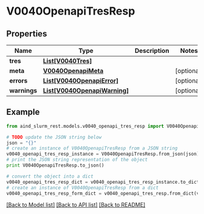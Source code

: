 # V0040OpenapiTresResp


## Properties

Name | Type | Description | Notes
------------ | ------------- | ------------- | -------------
**tres** | [**List[V0040Tres]**](V0040Tres.md) |  | 
**meta** | [**V0040OpenapiMeta**](V0040OpenapiMeta.md) |  | [optional] 
**errors** | [**List[V0040OpenapiError]**](V0040OpenapiError.md) |  | [optional] 
**warnings** | [**List[V0040OpenapiWarning]**](V0040OpenapiWarning.md) |  | [optional] 

## Example

```python
from aind_slurm_rest.models.v0040_openapi_tres_resp import V0040OpenapiTresResp

# TODO update the JSON string below
json = "{}"
# create an instance of V0040OpenapiTresResp from a JSON string
v0040_openapi_tres_resp_instance = V0040OpenapiTresResp.from_json(json)
# print the JSON string representation of the object
print V0040OpenapiTresResp.to_json()

# convert the object into a dict
v0040_openapi_tres_resp_dict = v0040_openapi_tres_resp_instance.to_dict()
# create an instance of V0040OpenapiTresResp from a dict
v0040_openapi_tres_resp_form_dict = v0040_openapi_tres_resp.from_dict(v0040_openapi_tres_resp_dict)
```
[[Back to Model list]](../README.md#documentation-for-models) [[Back to API list]](../README.md#documentation-for-api-endpoints) [[Back to README]](../README.md)


